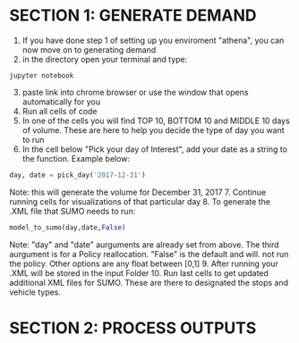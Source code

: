 # SECTION 1: GENERATE DEMAND
1. If you have done step 1 of setting up you enviroment "athena", you can now move on to generating demand
2. in the directory open your terminal and type:
```linux
jupyter notebook
```
3. paste link into chrome browser or use the window that opens automatically for you
4. Run all cells of code
5. In one of the cells you will find TOP 10, BOTTOM 10 and MIDDLE 10 days of volume. These are here to help you decide the type of day you want to run
6. In the cell below "Pick your day of Interest", add your date as a string to the function. Example below:
```python
day, date = pick_day('2017-12-31')
```
Note: this will generate the volume for December 31, 2017
7. Continue running cells for visualizations of that particular day
8. To generate the .XML file that SUMO needs to run:
```python
model_to_sumo(day,date,False)
```
Note: "day" and "date" aurguments are already set from above. The third aurgument is for a Policy reallocation. "False" is the default and will. not run the policy. Other options are any float between [0,1]
9. After running your .XML will be stored in the input Folder
10. Run last cells to get updated additional XML files for SUMO. These are there to designated the stops and vehicle types.

# SECTION 2: PROCESS OUTPUTS
